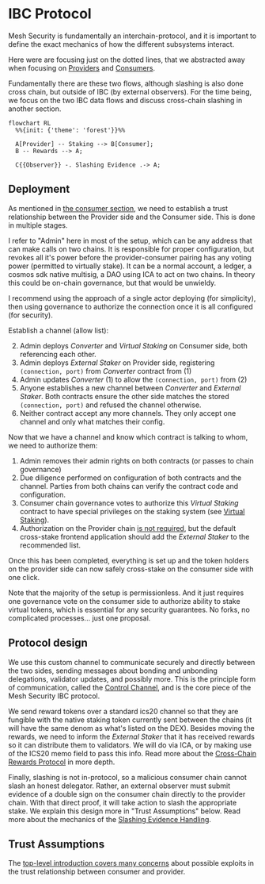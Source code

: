 # IBC Protocol

Mesh Security is fundamentally an interchain-protocol,
and it is important to define the exact mechanics of
how the different subsystems interact.

Here were are focusing just on the dotted lines, that
we abstracted away when focusing on [Providers](../provider/Provider.md)
and [Consumers](../consumer/Consumer.md).

Fundamentally there are these two flows, although slashing
is also done cross chain, but outside of IBC (by external observers).
For the time being, we focus on the two IBC data flows
and discuss cross-chain slashing in another section.

```mermaid
flowchart RL
  %%{init: {'theme': 'forest'}}%%

  A[Provider] -- Staking --> B[Consumer];
  B -- Rewards --> A;

  C{{Observer}} -. Slashing Evidence .-> A;
```

## Deployment

As mentioned in [the consumer section](../consumer/Consumer.md),
we need to establish a trust relationship between the Provider side and the Consumer side. This is done in multiple stages.

I refer to "Admin" here in most of the setup, which can be any address that can make calls on two chains.
It is responsible for proper configuration, but revokes all it's power before the provider-consumer pairing has any
voting power (permitted to virtually stake). It can be a normal account, a ledger, a cosmos sdk native multisig,
a DAO using ICA to act on two chains. In theory this could be on-chain governance, but that would be unwieldy.

I recommend using the approach of a single actor deploying (for simplicity), then using governance to authorize
the connection once it is all configured (for security).

Establish a channel (allow list):

2. Admin deploys _Converter_ and _Virtual Staking_ on Consumer side, both referencing each other.
3. Admin deploys _External Staker_ on Provider side, registering `(connection, port)` from _Converter_ contract from (1)
4. Admin updates _Converter_ (1) to allow the `(connection, port)` from (2)
5. Anyone establishes a new channel between _Converter_ and _External Staker_.
   Both contracts ensure the other side matches the stored `(connection, port)` and refused the channel otherwise.
6. Neither contract accept any more channels. They only accept one channel and only what matches their config.

Now that we have a channel and know which contract is talking to whom, we need
to authorize them:

1. Admin removes their admin rights on both contracts (or passes to chain governance)
2. Due diligence performed on configuration of both contracts and the channel. Parties from both chains can verify the contract code and configuration.
3. Consumer chain governance votes to authorize this _Virtual Staking_ contract to have special
   privileges on the staking system (see [Virtual Staking](../consumer/VirtualStaking.md)).
4. Authorization on the Provider chain [is not required](https://github.com/CosmWasm/mesh-security/blob/begin-architecture/docs/provider/Vault.md#design-decisions),
   but the default cross-stake frontend application should add the _External Staker_ to the recommended list.

Once this has been completed, everything is set up and the token holders on the provider side
can now safely cross-stake on the consumer side with one click.

Note that the majority of the setup is permissionless. And it just requires one governance vote on the
consumer side to authorize ability to stake virtual tokens, which is essential for any security guarantees.
No forks, no complicated processes... just one proposal.

## Protocol design

We use this custom channel to communicate securely and directly
between the two sides, sending messages about bonding and unbonding
delegations, validator updates, and possibly more. This is the
principle form of communication, called the
[Control Channel](./ControlChannel.md), and is the core
piece of the Mesh Security IBC protocol.

We send reward tokens over a standard ics20 channel so that
they are fungible with the native staking token currently sent
between the chains (it will have the same denom as what's listed on the DEX).
Besides moving the rewards, we need to inform the _External Staker_ that
it has received rewards so it can distribute them to validators.
We will do via ICA, or by making use of the ICS20 memo field to pass this info.
Read more about the [Cross-Chain Rewards Protocol](./Rewards.md)
in more depth.

Finally, slashing is not in-protocol, so a malicious consumer chain
cannot slash an honest delegator. Rather, an external observer must
submit evidence of a double sign on the consumer chain directly to
the provider chain. With that direct proof, it will take action to slash
the appropriate stake. We explain this design more in "Trust Assumptions" below.
Read more about the mechanics of the [Slashing Evidence Handling](./Slashing.md).

## Trust Assumptions

The [top-level introduction covers many concerns](../README.md#common-concerns)
about possible exploits in the trust relationship between consumer and provider.
